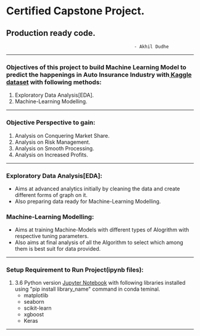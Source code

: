 
# Certified Capstone Project.
##                                              Production ready code.
                                                    - Akhil Dudhe

-----------------------------
### Objectives of this project to build Machine Learning Model to predict the happenings in Auto Insurance Industry with<a href="https://www.kaggle.com/c/auto-insurance-fall-2017/data"> Kaggle dataset</a> with following methods:

1. Exploratory Data Analysis[EDA]. 
2. Machine-Learning Modelling.
-----------------------------
### Objective Perspective to gain:  

1. Analysis on Conquering Market Share.
2. Analysis on Risk Management.
3. Analysis on Smooth Processing.
4. Analysis on Increased Profits.

-----------------------------

### Exploratory Data Analysis[EDA]:
<ul>
    <li>Aims at advanced analytics initially by cleaning the data and create different forms of graph on it.</li>
    <li>Also preparing data ready for Machine-Learning Modelling.</li>
</ul>

### Machine-Learning Modelling:
<ul>
    <li>Aims at training Machine-Models with different types of Alogrithm with respective tuning parameters.</li>
    <li>Also aims at final analysis of all the Algorithm to select which among them is best suit for data provided.</li>
</ul>

--------------------------------

### Setup Requirement to Run Project(ipynb files):

<ol type="number">
    <li> 3.6  Python version <a href="https://www.anaconda.com/products/individual">Jupyter Notebook</a> with following libraries installed using "pip install library_name" command in conda teminal.
        <ul>
            <li>matplotlib</li>
            <li>seaborn</li>
            <li>scikit-learn</li>
            <li>xgboost</li>
            <li>Keras</li>
        </ul>
        
</ol>

------------------------------------



